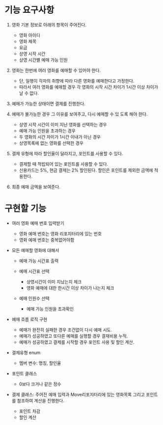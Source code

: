 # 기능 요구사항

  1. 영화 기본 정보로 아래의 항목이 주어진다.
      * 영화 아이디
      * 영화 제목
      * 요금
      * 상영 시작 시간
      * 상영 시간별 예매 가능 인원

  2. 영화는 한번에 여러 영화를 예매할 수 있어야 한다.
      * 단, 일행이 각자의 취향에 따라 다른 영화를 예매한다고 가정한다.
      * 따라서 여러 영화를 예매할 경우 각 영화의 시작 시간 차이가 1시간 이상 차이가 날 수 없다.

  3. 예매가 가능한 상태이면 결제를 진행한다.

  4. 예매가 불가능한 경우 그 이유를 보여주고, 다시 예매할 수 있 도록 해야 한다.
      * 상영 시작 시간이 이미 지난 영화를 선택하는 경우
      * 예매 가능 인원을 초과하는 경우
      * 두 영화의 시간 차이가 1시간 이내가 아닌 경우
      * 상영목록에 없는 영화를 선택한 경우

  5. 결제 유형에 따라 할인율이 달라지고, 포인트를 사용할 수 있다.
      * 결제할 때 적립되어 있는 포인트를 사용할 수 있다.
      * 신용카드는 5%, 현금 결제는 2% 할인된다. 할인은 포인트를 제외한 금액에 적용한다.

  6. 최종 예매 금액을 보여준다.


# 구현할 기능

- 여러 영화 예매 번호 입력받기
    * 영화 예매 번호는 영화 리포지터리에 있는 번호
    * 영화 예매 번호는 중복없어야함


- 모든 예매할 영화에 대해서
    - 예매 가능 시간표 출력

    - 예매 시간표 선택
        * 상영시간이 이미 지났는지 체크
        * 영화 예매에 대한 한시간 이상 차이가 나는지 체크

    - 예매 인원수 선택
        * 예매 가능 인원을 초과확인



- 예매 흐름 로직 구현
    * 예매가 완전히 실패한 경우 조건없이 다시 예매 시도.
    * 예매가 성공하였고 또다른 예매를 실행할 경우 결재비용 누적.
    * 예매가 성공하였고 결제를 시작할 경우 포인트 사용 및 할인 계산.


- 결제유형 enum
    * 멤버 변수: 명칭, 할인율


- 포인트 클래스
    * 0보다 크거나 같은 정수

- 결제 클래스: 주어진 예매 입력과 Move리포지터리에 있는 영화목록 그리고 포인트를 참조하여 계산을 진행한다.
    * 포인트 차감
    * 할인 계산
